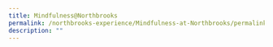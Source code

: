 ```yaml
---
title: Mindfulness@Northbrooks
permalink: /northbrooks-experience/Mindfulness-at-Northbrooks/permalink/
description: ""
---
```

